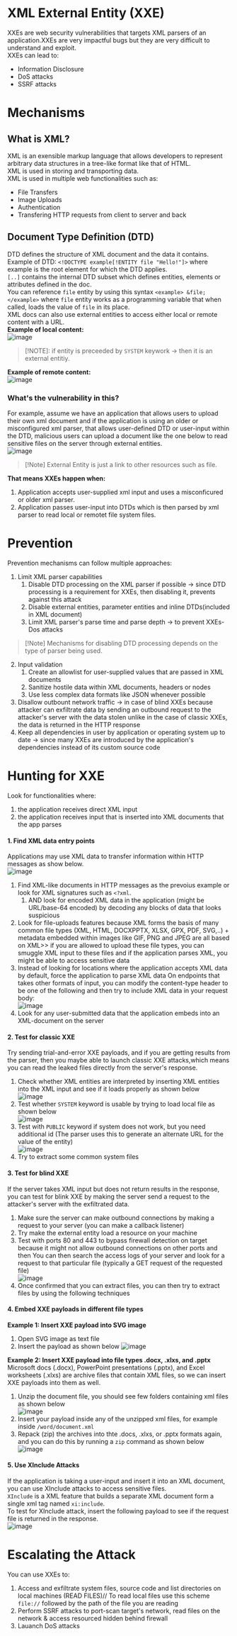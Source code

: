 # XML External Entity (XXE)
XXEs are web security vulnerabilities that targets XML parsers of an application.XXEs are very impactful bugs but they are very difficult to understand and exploit.</br>
XXEs can lead to:</br>
- Information Disclosure
- DoS attacks
- SSRF attacks</br>

# Mechanisms
## What is XML?
XML is an exensible markup language that allows developers to represent arbitrary data structures in a tree-like format like that of HTML.</br>
XML is used in storing and transporting data.</br>
XML is used in multiple web functionalities such as:</br>
- File Transfers
- Image Uploads
- Authentication
- Transfering HTTP requests from client to server and back</br>

## Document Type Definition (DTD)
DTD defines the structure of XML document and the data it contains. </br>
Example of DTD: `<!DOCTYPE example[!ENTITY file "Hello!"]>` where example is the root element for which the DTD applies.</br>
`[..]` contains the internal DTD subset which defines entities, elements or attributes defined in the doc. </br> 
You can reference `file` entity by using this syntax `<example> &file; </example>` where `file` entity works as a programming variable that when called, loads the value of `file` in its place.</br>
XML docs can also use external entities to access either local or remote content with a URL.</br>
**Example of local content:** </br>
![image](https://github.com/user-attachments/assets/70cac180-8e0b-4656-a960-bec97d31d6b2)</br>
>[!NOTE]: if entity is preceeded by `SYSTEM` keywork -> then it is an external entitiy.</br>

**Example of remote content:** </br>
![image](https://github.com/user-attachments/assets/e31a0bd9-c227-4f21-8307-1ab788cbdb2f)</br>
### What's the vulnerability in this?
For example, assume we have an application that allows users to upload their own xml document and if the application is using an older or misconfigured xml parser, that allows user-defined DTD or user-input within the DTD, malicious users can upload a document like the one below to read sensitive files on the server through external entities.</br>
![image](https://github.com/user-attachments/assets/53103ef4-5a14-4699-ab32-3df91281885b)</br>
>[!Note] External Entity is just a link to other resources such as file.</br>

**That means XXEs happen when:**
1. Application accepts user-supplied xml input and uses a misconficured or older xml parser.
2. Application passes user-input into DTDs which is then parsed by xml parser to read local or remotet file system files.</br>
# Prevention
Prevention mechanisms can follow multiple approaches:</br>
1. Limit XML parser capabilities
    1. Disable DTD processing on the XML parser if possible -> since DTD processing is a requirement for XXEs, then disabling it, prevents against this attack
    2. Disable external entities, parameter entities and inline DTDs(included in XML document)
    3. Limit XML parser's parse time and parse depth -> to prevent XXEs-Dos attacks 
>[!Note] Mechanisms for disabling DTD processing depends on the type of parser being used.</br>

2. Input validation
    1. Create an allowlist for user-supplied values that are passed in XML documents
    2. Sanitize hostile data within XML documents, headers or nodes
    3. Use less complex data formats like JSON whenever possible
3. Disallow outbount network traffic -> in case of blind XXEs because attacker can exfiltrate data by sending an outbound request to the attacker's server with the data stolen unlike in the case of classic XXEs, the data is returned in the HTTP response
4. Keep all dependencies in user by application or operating system up to date -> since many XXEs are introduced by the application's dependencies instead of its custom source code
# Hunting for XXE
Look for functionalities where:
1. the application receives direct XML input
2. the application receives input that is inserted into XML documents that the app parses</br>

#### 1. Find XML data entry points
Applications may use XML data to transfer information within HTTP messages as show below.</br>
![image](https://github.com/user-attachments/assets/81099945-d2c1-4cca-b77c-a0d659836311)</br>
1. Find XML-like documents in HTTP messages as the prevoius example or look for XML signatures such as  `<?xml`.
    1. AND look for encoded XML data in the application (might be URL/base-64 encoded) by decoding any blocks of data that looks suspicious
2. Look for file-uploads features because XML forms the basis of many common file types (XML, HTML, DOCXPPTX, XLSX, GPX, PDF, SVG,..) + metadata embedded within images like GIF, PNG and JPEG are all based on XML>> if you are allowed to upload these file types, you can smuggle XML input to these files and if the application parses XML, you might be able to access sensitive data 
3. Instead of looking for locations where the application accepts XML data by default, force the application to parse XML data
   On endpoints that takes other formats of input, you can modify the content-type header to be one of the following and then try to include XML data in your request body:</br>![image](https://github.com/user-attachments/assets/96fd5264-61b6-4d0f-83ff-75cf2c10d407)</br>
4. Look for any user-submitted data that the application embeds into an XML-document on the server</br>
#### 2. Test for classic XXE
Try sending trial-and-error XXE payloads, and if you are getting results from the parser, then you maybe able to launch classic XXE attacks,which means you can read the leaked files directly from the server's response.</br>
1. Check whether XML entities are interpreted by inserting XML entities into the XML input and see if it loads properly as shown below</br>![image](https://github.com/user-attachments/assets/19338ddd-7c14-4657-922a-227c6e57dbc3)</br>
2. Test whether `SYSTEM` keyword is usable by trying to load local file as shown below</br>![image](https://github.com/user-attachments/assets/4fe9cdd7-6527-40c7-a65c-7182d6de4628)</br>
3. Test with `PUBLIC` keyword if system does not work, but you need additional id (The parser uses this to generate an alternate URL for the value of the entity) </br>![image](https://github.com/user-attachments/assets/6fe85528-25f1-4acf-a7c6-bf11538b8eea)</br>
4. Try to extract some common system files
#### 3. Test for blind XXE
If the server takes XML input but does not return results in the response, you can test for blink XXE by making the server send a request to the attacker's server with the exfiltrated data.</br>
1. Make sure the server can make outbound connections by making a request to your server (you can make a callback listener)
2. Try make the external entity load a resource on your machine
3. Test with ports 80 and 443 to bypass firewall detection on target because it might not allow outbound connections on other ports and then You can then search the access logs of your server and look for a request
to that particular file (typically a GET request of the requested file)</br>![image](https://github.com/user-attachments/assets/184051f7-beab-435f-8b56-81f60f8cbf4a)</br>
4. Once confirmed that you can extract files, you can then try to extract files by using the following techniques
#### 4. Embed XXE payloads in different file types
**Example 1: Insert XXE payload into SVG image** </br>
1. Open SVG image as text file
2. Insert the payload as shown below
    ![image](https://github.com/user-attachments/assets/97239e30-b628-431c-ad6f-5ac857d6ca9e)</br>
    
**Example 2: Insert XXE payload into file types .docx, .xlxs, and .pptx** </br>
Microsoft docs (.docx), PowerPoint presentations (.pptx), and Excel worksheets (.xlxs) are archive files that contain XML files, so we can insert XXE payloads into them as well.</br>
1. Unzip the document file, you should see few folders containing xml files as shown below</br>
![image](https://github.com/user-attachments/assets/5dd43569-c984-4111-8e59-acf77ed1102e) </br>
2. Insert your payload inside any of the unzipped xml files, for example inside `/word/document.xml`
3. Repack (zip) the archives into thte .docs, .xlxs, or .pptx formats again, and you can do this by running a `zip` command as shown below</br>
![image](https://github.com/user-attachments/assets/296dbc25-ba62-4abe-8c90-403a3ab9352a)</br>
#### 5. Use XInclude Attacks
If the application is taking a user-input and insert it into an XML document, you can use XInclude attacks to access sensitive files.</br>
`XInclude` is a XML feature that builds a separate XML document form a single xml tag named `xi:include`. </br>
To test for XInclude attack, insert the following payload to see if the request file is returned in the response.</br>
![image](https://github.com/user-attachments/assets/720107b6-aab8-4f62-9953-8963d6fce56d)</br>

# Escalating the Attack 
You can use XXEs to:
1. Access and exfiltrate system files, source code and list directories on local machines (READ FILES)// To read local files use this scheme `file://` followed by the path of the file you are reading
2. Perform SSRF attacks to port-scan target's network, read files on the network & access resourced hidden behind firewall 
3. Lauanch DoS attacks



